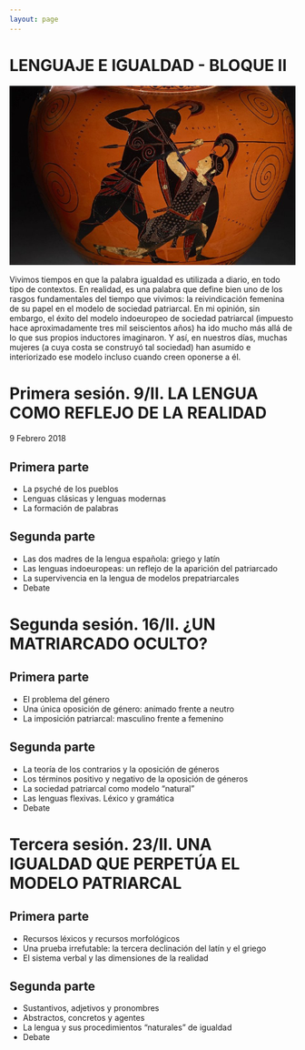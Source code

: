 ```yaml
---
layout: page
---
```


LENGUAJE E IGUALDAD - BLOQUE II
==============================

![Imagen](/assets/images/2.jpg "Titulo")

Vivimos tiempos en que la palabra igualdad es utilizada a diario, en todo tipo de contextos. En realidad, es una palabra que define bien uno de los rasgos fundamentales del tiempo que vivimos: la reivindicación femenina de su papel en el modelo de sociedad patriarcal. En mi opinión, sin embargo, el éxito del modelo indoeuropeo de sociedad patriarcal (impuesto hace aproximadamente tres mil seiscientos años) ha ido mucho más allá de lo que sus propios inductores imaginaron. Y así, en nuestros días, muchas mujeres (a cuya costa se construyó tal sociedad) han asumido e interiorizado ese modelo incluso cuando creen oponerse a él.

# Primera sesión. 9/II. LA LENGUA COMO REFLEJO DE LA REALIDAD
9 Febrero 2018
## Primera parte
* La psyché de los pueblos
* Lenguas clásicas y lenguas modernas
* La formación de palabras

## Segunda parte

* Las dos madres de la lengua española: griego y latín
* Las lenguas indoeuropeas: un reflejo de la aparición del patriarcado
* La supervivencia en la lengua de modelos prepatriarcales
* Debate

# Segunda sesión. 16/II. ¿UN MATRIARCADO OCULTO?
## Primera parte
* El problema del género
* Una única oposición de género: animado frente a neutro
* La imposición patriarcal: masculino frente a femenino

## Segunda parte
* La teoría de los contrarios y la oposición de géneros
* Los términos positivo y negativo de la oposición de géneros
* La sociedad patriarcal como modelo “natural”
* Las lenguas flexivas. Léxico y gramática
* Debate

# Tercera sesión. 23/II. UNA IGUALDAD QUE PERPETÚA EL MODELO PATRIARCAL
## Primera parte
* Recursos léxicos y recursos morfológicos
* Una prueba irrefutable: la tercera declinación del latín y el griego
* El sistema verbal y las dimensiones de la realidad

## Segunda parte
* Sustantivos, adjetivos y pronombres
* Abstractos, concretos y agentes
* La lengua y sus procedimientos “naturales” de igualdad
* Debate
